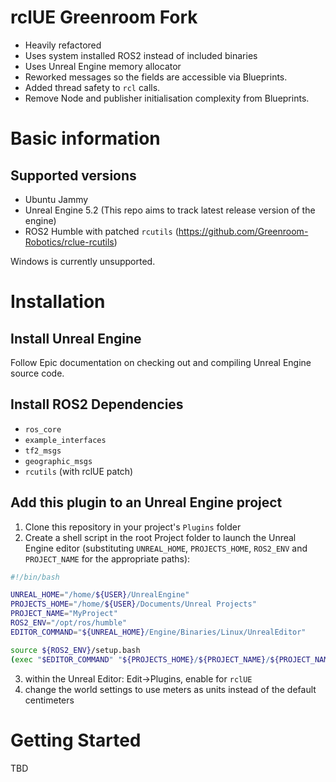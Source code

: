 # rclUE Greenroom Fork

- Heavily refactored
- Uses system installed ROS2 instead of included binaries
- Uses Unreal Engine memory allocator
- Reworked messages so the fields are accessible via Blueprints.
- Added thread safety to `rcl` calls.
- Remove Node and publisher initialisation complexity from Blueprints.


# Basic information
## Supported versions
- Ubuntu Jammy
- Unreal Engine 5.2 (This repo aims to track latest release version of the engine)
- ROS2 Humble with patched `rcutils` (https://github.com/Greenroom-Robotics/rclue-rcutils)

Windows is currently unsupported.


# Installation

## Install Unreal Engine
Follow Epic documentation on checking out and compiling Unreal Engine source code. 

## Install ROS2 Dependencies

- `ros_core`
- `example_interfaces`
- `tf2_msgs`
- `geographic_msgs`
- `rcutils` (with rclUE patch)

## Add this plugin to an Unreal Engine project
1. Clone this repository in your project's `Plugins` folder
2. Create a shell script in the root Project folder to launch the Unreal Engine editor (substituting `UNREAL_HOME`, `PROJECTS_HOME`, `ROS2_ENV` and `PROJECT_NAME` for the appropriate paths):

```bash
#!/bin/bash

UNREAL_HOME="/home/${USER}/UnrealEngine"
PROJECTS_HOME="/home/${USER}/Documents/Unreal Projects"
PROJECT_NAME="MyProject"
ROS2_ENV="/opt/ros/humble"
EDITOR_COMMAND="${UNREAL_HOME}/Engine/Binaries/Linux/UnrealEditor"

source ${ROS2_ENV}/setup.bash
(exec "$EDITOR_COMMAND" "${PROJECTS_HOME}/${PROJECT_NAME}/${PROJECT_NAME}.uproject")
```

3. within the Unreal Editor: Edit->Plugins, enable for `rclUE`
4. change the world settings to use meters as units instead of the default centimeters


# Getting Started
TBD
